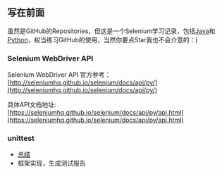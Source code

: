 ﻿## 写在前面
虽然是GitHub的Repositories，但这是一个Selenium学习记录，包括[Java](https://github.com/weimo110/TheSelenium/blob/master/JavaBlog.md)和[Python](https://github.com/weimo110/TheSelenium/blob/master/PythonBlog.md)，权当练习GitHub的使用，当然你要点Star我也不会介意的：)  

### Selenium WebDriver API
Selenium WebDriver API 官方参考：[http://seleniumhq.github.io/selenium/docs/api/py/](http://seleniumhq.github.io/selenium/docs/api/py/)
  
具体API文档地址:[https://seleniumhq.github.io/selenium/docs/api/py/api.html](https://seleniumhq.github.io/selenium/docs/api/py/api.html)  
### unittest
- [总结](https://github.com/weimo110/TheSelenium/blob/master/unittest.md)
- 框架实现，生成测试报告